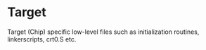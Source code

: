 # Target

Target (Chip) specific low-level files such as initialization routines,
linkerscripts, crt0.S etc.
